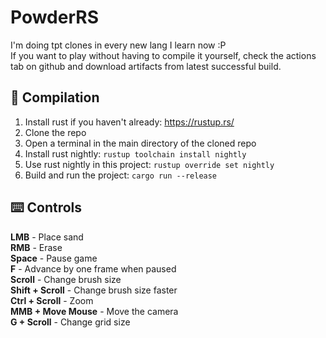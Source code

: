 # PowderRS
I'm doing tpt clones in every new lang I learn now :P  
If you want to play without having to compile it yourself, check the actions tab on github and download artifacts from latest successful build. 
## 🔨 Compilation
1. Install rust if you haven't already: https://rustup.rs/
2. Clone the repo
3. Open a terminal in the main directory of the cloned repo
4. Install rust nightly: `rustup toolchain install nightly`
5. Use rust nightly in this project: `rustup override set nightly`
6. Build and run the project: `cargo run --release`
## ⌨️ Controls
**LMB** - Place sand  
**RMB** - Erase  
**Space** - Pause game  
**F** - Advance by one frame when paused  
**Scroll** - Change brush size  
**Shift + Scroll** - Change brush size faster  
**Ctrl + Scroll** - Zoom  
**MMB + Move Mouse** - Move the camera  
**G + Scroll** - Change grid size  